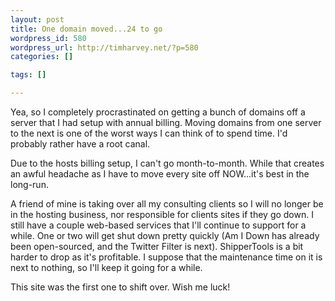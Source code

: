 ```yaml
--- 
layout: post
title: One domain moved...24 to go
wordpress_id: 580
wordpress_url: http://timharvey.net/?p=580
categories: []

tags: []

---
```

Yea, so I completely procrastinated on getting a bunch of domains off a server that I had setup with annual billing. Moving domains from one server to the next is one of the worst ways I can think of to spend time. I'd probably rather have a root canal.

Due to the hosts billing setup, I can't go month-to-month. While that creates an awful headache as I have to move every site off NOW...it's best in the long-run.

A friend of mine is taking over all my consulting clients so I will no longer be in the hosting business, nor responsible for clients sites if they go down. I still have a couple web-based services that I'll continue to support for a while. One or two will get shut down pretty quickly (Am I Down has already been open-sourced, and the Twitter Filter is next). ShipperTools is a bit harder to drop as it's profitable. I suppose that the maintenance time on it is next to nothing, so I'll keep it going for a while.

This site was the first one to shift over. Wish me luck!
